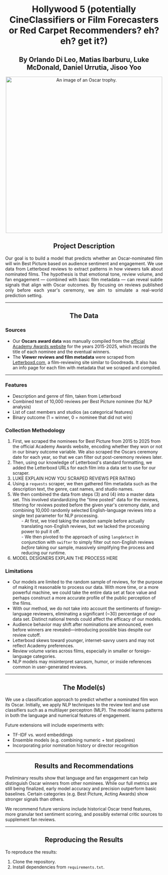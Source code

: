 <h1 align="center">Hollywood 5 (potentially CineClassifiers or Film Forecasters or Red Carpet Recommenders? eh? eh? get it?)</h1>
<h2 align="center">By Orlando Di Leo, Matias Ibarburu, Luke McDonald, Daniel Urrutia, Jisoo Yoo</h2>
<p align="center"> <img src="https://hips.hearstapps.com/hmg-prod/images/overview-of-the-oscar-statue-at-meet-the-oscars-at-the-time-news-photo-1588178852.jpg" alt="An image of an Oscar trophy." width="500"> </p>
<h2 align="center">Project Description</h2>

<p align="justify">
Our goal is to build a model that predicts whether an Oscar-nominated film will win Best Picture based on audience sentiment and engagement. We use data from Letterboxd reviews to extract patterns in how viewers talk about nominated films. The hypothesis is that emotional tone, review volume, and fan engagement — combined with basic film metadata — can reveal subtle signals that align with Oscar outcomes. By focusing on reviews published only before each year's ceremony, we aim to simulate a real-world prediction setting.
</p>

---

<h2 align="center">The Data</h2>

<h3 align="left">Sources</h3>

- Our **Oscars award data** was manually compiled from the <a href="https://www.oscars.org">official Academy Awards website</a> for the years 2015-2025, which records the title of each nominee and the eventual winners.
- The **Viewer reviews and film metadata** were scraped from <a href="https://letterboxd.com/films/">Letterboxd.com</a>, a film-reviewing site similar to Goodreads. It also has an info page for each film with metadata that we scraped and compiled.
---
<h3 align="left">Features</h3>
<ul>
  <li>Description and genre of film, taken from Letterboxd</li>
  <li>Combined text of 10,000 reviews per Best Picture nominee (for NLP analysis)</li>
  <li>List of cast members and studios (as categorical features)</li>
  <li>Binary outcome (1 = winner, 0 = nominee that did not win)</li>
</ul>

<h3 align="left">Collection Methodology</h3>

<ol>
  <li>First, we scraped the nominees for Best Picture from 2015 to 2025 from the official Academy Awards website, encoding whether they won or not in our binary outcome variable. We also scraped the Oscars ceremony date for each year, so that we can filter out post-ceremony reviews later.</li>
  <li>Then, using our knowledge of Letterboxd's standard formatting, we added the Letterboxd URLs for each film into a data set to use for our scraper.</li>
  <li>LUKE EXPLAIN HOW YOU SCRAPED REVIEWS PER RATING</li>
  <li>Using a <code>requests</code> scraper, we then gathered film metadata such as the description text, the genre, cast names, and studio names.</li>
<li>
  We then combined the data from steps (3) and (4) into a master data set. This involved standardizing the "time posted" data for the reviews, filtering for reviews posted before the given year's ceremony date, and combining 10,000 randomly selected English-language reviews into a single text parameter for NLP processing.
  <div style="margin-left: 2em;">
    - At first, we tried taking the random sample before actually translating non-English reviews, but we lacked the processing power to pull it off.
  </div>
  <div style="margin-left: 2em;">
    - We then pivoted to the approach of using <code>langdetect</code> in conjunction with <code>swifter</code> to simply filter out non-English reviews <em>before</em> taking our sample, massively simplifying the process and reducing our runtime.
  </div>
</li>

  <li>MODEL DESIGNERS EXPLAIN THE PROCESS HERE</li>
</ol>

<h3>Limitations</h3>

- Our models are limited to the random sample of reviews, for the purpose of making it reasonable to process our data. With more time, or a more powerful machine, we could take the entire data set at face value and perhaps construct a more accurate profile of the public perception of the films.
- With our method, we do not take into account the sentiments of foreign-language reviewers, eliminating a significant (~30) percentage of our data set. Distinct national trends could affect the efficacy of our models.
- Audience behavior may shift after nominations are announced, even before winners are revealed—introducing possible bias despite our review cutoff.
- Letterboxd skews toward younger, internet-savvy users and may not reflect Academy preferences.
- Review volume varies across films, especially in smaller or foreign-language categories.
- NLP models may misinterpret sarcasm, humor, or inside references common in user-generated reviews.

---

<h2 align="center">The Model(s)</h2>

We use a classification approach to predict whether a nominated film won its Oscar. Initially, we apply NLP techniques to the review text and use classifiers such as a multilayer perceptron (MLP). The model learns patterns in both the language and numerical features of engagement.

Future extensions will include experiments with:
- TF-IDF vs. word embeddings
- Ensemble models (e.g. combining numeric + text pipelines)
- Incorporating prior nomination history or director recognition

---

<h2 align="center">Results and Recommendations</h2>

Preliminary results show that language and fan engagement can help distinguish Oscar winners from other nominees. While our full metrics are still being finalized, early model accuracy and precision outperform basic baselines. Certain categories (e.g. Best Picture, Acting Awards) show stronger signals than others.

We recommend future versions include historical Oscar trend features, more granular text sentiment scoring, and possibly external critic sources to supplement fan reviews.

---

<h2 align="center">Reproducing the Results</h2>

To reproduce the results:
1. Clone the repository.
2. Install dependencies from `requirements.txt`.

